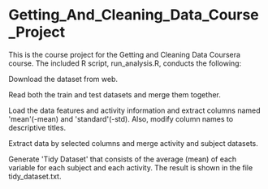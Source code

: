 # Getting_And_Cleaning_Data_Course_Project
This is the course project for the Getting and Cleaning Data Coursera course.
The included R script, run_analysis.R, conducts the following:

Download the dataset from web.

Read both the train and test datasets and merge them together.

Load the data features and activity information and extract columns named 'mean'(-mean) and 'standard'(-std). Also, modify column names to descriptive titles. 

Extract data by selected columns and merge activity and subject datasets. 

Generate 'Tidy Dataset' that consists of the average (mean) of each variable for each subject and each activity. The result is shown in the file tidy_dataset.txt.
